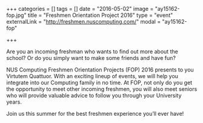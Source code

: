 +++
categories = []
tags = []
date = "2016-05-02"
image = "ay15162-fop.jpg"
title = "Freshmen Orientation Project 2016"
type = "event"
externalLink = "http://freshmen.nuscomputing.com/"
modal = "ay15162-fop"

+++

Are you an incoming freshman who wants to find out more about the school? Or do you simply want to make some friends and have fun?

NUS Computing Freshmen Orientation Projects (FOP) 2016 presents to you Virtutem Quattuor. With an exciting lineup of events, we will help you integrate into our Computing family in no time. At FOP, not only do you get the opportunity to meet other incoming freshmen, you will also meet seniors who will provide valuable advice to follow you through your University years.

Join us this summer for the best freshmen experience you’ll ever have!
